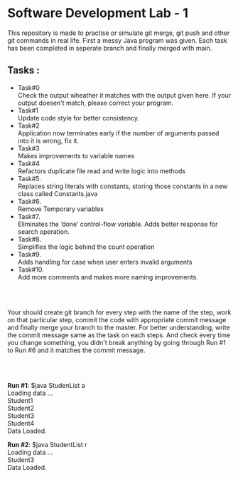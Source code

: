 # Software Development Lab - 1

This repository is made to practise or simulate git merge, git push and other git commands in real life. First a messy Java program was given. Each task has been completed in seperate branch and finally merged with main.


## Tasks : 

* Task#0<br>
Check the output wheather it matches with the output given here. If your output doesen't match, please correct your program.<br>
* Task#1<br>
Update code style for better consistency. <br>
* Task#2<br>
Application now terminates early if the number of arguments passed into it is wrong, fix it.<br>
* Task#3<br>
Makes improvements to variable names<br>
* Task#4<br>
Refactors duplicate file read and write logic into methods<br>
* Task#5.<br>
Replaces string literals with constants, storing those constants in a new class called Constants.java<br>
* Task#6.<br>
Remove Temporary variables<br>
* Task#7.<br>
Eliminates the ‘done’ control-flow variable. Adds better response for search operation.<br>
* Task#8.<br>
Simplifies the logic behind the count operation<br>
* Task#9.<br>
Adds handling for case when user enters invalid arguments<br>
* Task#10.<br>
Add more comments and makes more naming improvements. <br>

<br>
<br>

Your should create git branch for every step with the name of the step, work on that particular step, commit the code with appropriate commit message and finally merge your branch to the master. For better understanding, write the commit message same as the task on each steps. And check every  time you change something, you didn't break anything by going through Run #1 to Run #6 and it matches the commit message.


<br>
<br>

**Run #1**: $java StudenList a <br>
Loading data ... <br>
Student1 <br>
Student2 <br>
Student3 <br>
Student4 <br>
Data Loaded.<br>

**Run #2**: $java StudentList r <br>
Loading data ... <br>
Student3 <br>
Data Loaded. <br>
